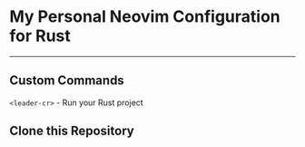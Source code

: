 # My Personal Neovim Configuration for Rust
---

## Custom Commands
 `<leader-cr>` - Run your Rust project


## Clone this Repository
